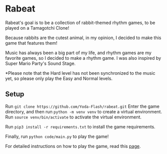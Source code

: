# Rabeat

Rabeat's goal is to be a collection of rabbit-themed rhythm games, to be played on a Tamagotchi Clone!

Because rabbits are the cutest animal, in my opinion, I decided to make this game that features them!

Music has always been a big part of my life, and rhythm games are my favorite games, so I decided to make a rhythm game. 
I was also inspired by Super Mario Party's Sound Stage.

*Please note that the Hard level has not been synchronized to the music yet, so please only play the Easy and Normal levels.

## Setup
Run ```git clone https://github.com/Yoda-Flash/rabeat.git```
Enter the game directory, and then run ```python -m venv venv``` to create a virtual environment.
Run ```source venv/bin/activate``` to activate the virtual environment.

Run ```pip3 install -r requirements.txt``` to install the game requirements.

Finally, run ```python code/main.py``` to play the game!

For detailed instructions on how to play the game, read this [page](./how_to_play.md).